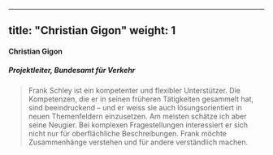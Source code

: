 
---
title: "Christian Gigon"
weight: 1
---
####  Christian Gigon 
##### Projektleiter, Bundesamt für Verkehr
> Frank Schley ist ein kompetenter und flexibler Unterstützer. Die Kompetenzen, die er in seinen früheren Tätigkeiten gesammelt hat, sind beeindruckend – und er weiss sie auch lösungsorientiert in neuen Themenfeldern einzusetzen. Am meisten schätze ich aber seine Neugier. Bei komplexen Fragestellungen interessiert er sich nicht nur für oberflächliche Beschreibungen. Frank möchte Zusammenhänge verstehen und für andere verständlich machen.

